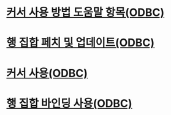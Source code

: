 # [커서 사용 방법 도움말 항목(ODBC)](using-cursors-how-to-topics-odbc.md)
# [행 집합 페치 및 업데이트(ODBC)](fetch-and-update-rowsets-odbc.md)
# [커서 사용(ODBC)](use-cursors-odbc.md)
# [행 집합 바인딩 사용(ODBC)](use-rowset-binding-odbc.md)
